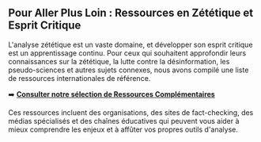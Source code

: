 ## Pour Aller Plus Loin : Ressources en Zététique et Esprit Critique

L'analyse zététique est un vaste domaine, et développer son esprit critique est un apprentissage continu. Pour ceux qui souhaitent approfondir leurs connaissances sur la zététique, la lutte contre la désinformation, les pseudo-sciences et autres sujets connexes, nous avons compilé une liste de ressources internationales de référence.

➡️ **[Consulter notre sélection de Ressources Complémentaires](./RESSOURCES.md)**

Ces ressources incluent des organisations, des sites de fact-checking, des médias spécialisés et des chaînes éducatives qui peuvent vous aider à mieux comprendre les enjeux et à affûter vos propres outils d'analyse.
